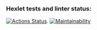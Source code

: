 ### Hexlet tests and linter status:
[![Actions Status](https://github.com/hasanbaibikov/python-project-49/workflows/hexlet-check/badge.svg)](https://github.com/hasanbaibikov/python-project-49/actions).
[![Maintainability](https://api.codeclimate.com/v1/badges/5c48c65296eb2dc70c17/maintainability)](https://codeclimate.com/github/hasanbaibikov/python-project-49/maintainability)
